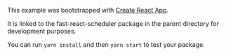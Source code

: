 This example was bootstrapped with [Create React App](https://github.com/facebook/create-react-app).

It is linked to the fast-react-scheduler package in the parent directory for development purposes.

You can run `yarn install` and then `yarn start` to test your package.
